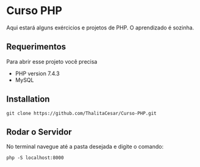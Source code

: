 # Curso PHP

Aqui estará alguns exércicios e projetos de PHP. O aprendizado é sozinha.

## Requerimentos
Para abrir esse projeto você precisa

* PHP version 7.4.3
* MySQL 

## Installation

```
git clone https://github.com/ThalitaCesar/Curso-PHP.git
```

## Rodar o Servidor
No terminal navegue até a pasta desejada e digite o comando: 

```
php -S localhost:8000

```

